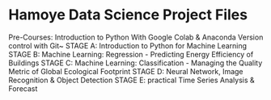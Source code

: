 # Hamoye Data Science Project Files
Pre-Courses: Introduction to Python With Google Colab & Anaconda
             Version control with Git~
STAGE A: Introduction to Python for Machine Learning
STAGE B: Machine Learning: Regression - Predicting Energy Efficiency of Buildings
STAGE C: Machine Learning: Classification - Managing the Quality Metric of Global Ecological Footprint
STAGE D: Neural Network, Image Recognition & Object Detection
STAGE E: practical Time Series Analysis & Forecast
